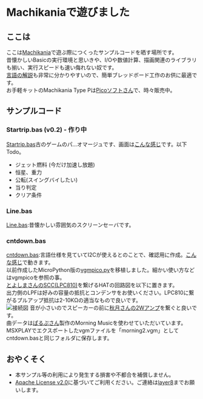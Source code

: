 # Machikaniaで遊びました
## ここは
ここは[Machikania](http://www.ze.em-net.ne.jp/~kenken/machikania/typep.html)で遊ぶ際につくったサンプルコードを晒す場所です。<br>
昔懐かしいBasicの実行環境と思いきや、I/Oや数値計算、描画関連のライブラリも揃い、実行スピードも速い侮れない奴です。<br>
[言語の解説](http://www.ze.em-net.ne.jp/~kenken/machikania/machikania-guide.pdf)も非常に分かりやすいので、簡単ブレッドボード工作のお供に最適です。<br>
お手軽キットのMachikania Type Pは[Picoソフトさん](https://store.shopping.yahoo.co.jp/orangepicoshop/pico-k-056.html?sc_i=shp_pc_search_itemlist_shsrg_img)で、時々販売中。<br>
## サンプルコード
### Startrip.bas (v0.2) - 作り中
 [Startrip.bas](https://github.com/Layer812/machikania/blob/main/STARTRIP.BAS)古のゲームのパ...オマージュです、画面は[こんな感じ](https://twitter.com/layer812/status/1584224494096306177)です。以下Todo。<br>
 - ジェット燃料 (今だけ加速し放題)
 - 恒星、重力
 - 公転(スイングバイしたい)
 - 当り判定
 - クリア条件
### Line.bas
 [Line.bas](https://github.com/Layer812/machikania/blob/main/line.BAS):昔懐かしい雰囲気のスクリーンセーバです。<br>
### cntdown.bas
 [cntdown.bas](https://github.com/Layer812/machikania/blob/main/cntdown.bas):言語仕様を見ていてI2Cが使えるとのことで、確認用に作成。[こんな感じ](https://twitter.com/layer812/status/1581504899493175302)で動きます。<br>
 以前作成したMicroPython版の[vgmpico.py](https://github.com/Layer812/vgmpico)を移植しました。細かい使い方などはvgmpicoを参照の事。<br>
 [とよしまさんのSCC(LPC810)](https://qiita.com/toyoshim/items/8590bbc2d456cbafacdd)を繋げるHATの回路図を以下に置きます。<br>
 出力側のLPFは好みの容量の抵抗とコンデンサをお使いください。LPC810に繋がるプルアップ抵抗は2-10KΩの適当なもので良いです。<br>
 ![接続図](https://user-images.githubusercontent.com/111331376/196030208-bcee35cb-5ea3-4495-b43b-58ff1449a0a7.png)
 音が小さいのでスピーカーの前に[秋月さんの2Wアンプ](https://akizukidenshi.com/catalog/g/gK-08217/)を繋ぐと良いです。<br>
 曲データは[ぱるぷさん](https://twitter.com/layer812/status/1579369608221687809)製作のMorning Musicを使わせていただいています。<br>
 MSXPLAYでエクスポートしたvgmファイルを「morning2.vgm」としてcntdown.basと同じフォルダに保存します。<br>
## おやくそく
 - 本サンプル等の利用により発生する損害や不都合を補償しません。
 - [Apache License v2.0](http://www.apache.org/licenses/LICENSE-2.0)に基づいてご利用ください。ご連絡は[layer8](https://twitter.com/layer812)までお願いします。

